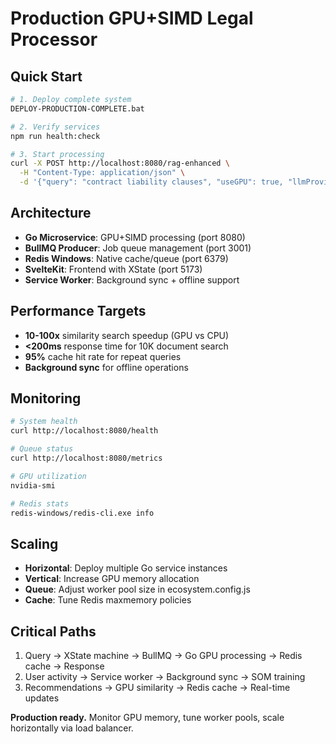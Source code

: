 # Production GPU+SIMD Legal Processor

## Quick Start

```bash
# 1. Deploy complete system
DEPLOY-PRODUCTION-COMPLETE.bat

# 2. Verify services
npm run health:check

# 3. Start processing
curl -X POST http://localhost:8080/rag-enhanced \
  -H "Content-Type: application/json" \
  -d '{"query": "contract liability clauses", "useGPU": true, "llmProvider": "ollama"}'
```

## Architecture

- **Go Microservice**: GPU+SIMD processing (port 8080)
- **BullMQ Producer**: Job queue management (port 3001) 
- **Redis Windows**: Native cache/queue (port 6379)
- **SvelteKit**: Frontend with XState (port 5173)
- **Service Worker**: Background sync + offline support

## Performance Targets

- **10-100x** similarity search speedup (GPU vs CPU)
- **<200ms** response time for 10K document search
- **95%** cache hit rate for repeat queries
- **Background sync** for offline operations

## Monitoring

```bash
# System health
curl http://localhost:8080/health

# Queue status  
curl http://localhost:8080/metrics

# GPU utilization
nvidia-smi

# Redis stats
redis-windows/redis-cli.exe info
```

## Scaling

- **Horizontal**: Deploy multiple Go service instances
- **Vertical**: Increase GPU memory allocation
- **Queue**: Adjust worker pool size in ecosystem.config.js
- **Cache**: Tune Redis maxmemory policies

## Critical Paths

1. Query → XState machine → BullMQ → Go GPU processing → Redis cache → Response
2. User activity → Service worker → Background sync → SOM training
3. Recommendations → GPU similarity → Redis cache → Real-time updates

**Production ready.** Monitor GPU memory, tune worker pools, scale horizontally via load balancer.

